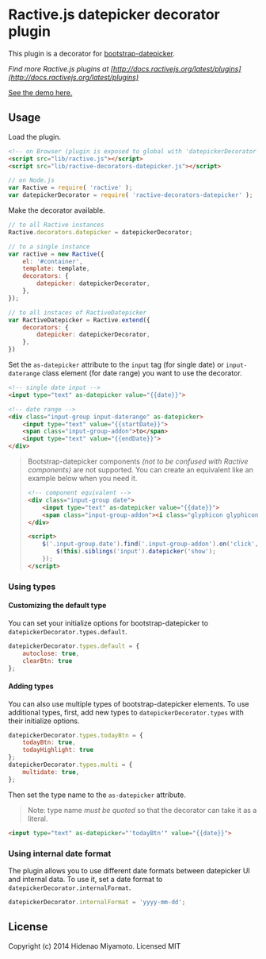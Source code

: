 # Ractive.js datepicker decorator plugin

This plugin is a decorator for [bootstrap-datepicker](https://github.com/eternicode/bootstrap-datepicker).

*Find more Ractive.js plugins at [http://docs.ractivejs.org/latest/plugins](http://docs.ractivejs.org/latest/plugins)*

[See the demo here.](index.html)

## Usage

Load the plugin.

```html
<!-- on Browser (plugin is exposed to global with 'datepickerDecorator' signature) -->
<script src="lib/ractive.js"></script>
<script src="lib/ractive-decorators-datepicker.js"></script>
```
```js
// on Node.js
var Ractive = require( 'ractive' );
var datepickerDecorator = require( 'ractive-decorators-datepicker' );
```

Make the decorator available.

```js
// to all Ractive instances
Ractive.decorators.datepicker = datepickerDecorator;

// to a single instance
var ractive = new Ractive({
    el: '#container',
    template: template,
    decorators: {
        datepicker: datepickerDecorator,
    },
});

// to all instaces of RactiveDatepicker
var RactiveDatepicker = Ractive.extend({
    decorators: {
        datepicker: datepickerDecorator,
    },
})
```

Set the `as-datepicker` attribute to the `input` tag (for single date) or `input-daterange` class element (for date range) you want to use the decorator.

```html
<!-- single date input -->
<input type="text" as-datepicker value="{{date}}">

<!-- date range -->
<div class="input-group input-daterange" as-datepicker>
    <input type="text" value="{{startDate}}">
    <span class="input-group-addon">to</span>
    <input type="text" value="{{endDate}}">
</div>
```

> Bootstrap-datepicker components *(not to be confused with Ractive components)* are not supported. You can create an equivalent like an example below when you need it.
> 
> ```html
> <!-- component equivalent -->
> <div class="input-group date">
>     <input type="text" as-datepicker value="{{date}}">
>     <span class="input-group-addon"><i class="glyphicon glyphicon-th"></i></span>
> </div>
> 
> <script>
>     $('.input-group.date').find('.input-group-addon').on('click', function () {
>         $(this).siblings('input').datepicker('show');
>     });
> </script>
> ```


### Using types

#### Customizing the default type

You can set your initialize options for bootstrap-datepicker to `datepickerDecorator.types.default`.

```js
datepickerDecorator.types.default = {
    autoclose: true,
    clearBtn: true
};
```

#### Adding types

You can also use multiple types of bootstrap-datepicker elements.
To use additional types, first, add new types to `datepickerDecorator.types` with their initialize options.

```js
datepickerDecorator.types.todayBtn = {
    todayBtn: true,
    todayHighlight: true
};
datepickerDecorator.types.multi = {
    multidate: true,
};
```

Then set the type name to the `as-datepicker` attribute.
> Note: type name *must be quoted* so that the decorator can take it as a literal.

```html
<input type="text" as-datepicker="'todayBtn'" value="{{date}}">
```

### Using internal date format

The plugin allows you to use different date formats between datepicker UI and internal data. To use it, set a date format to `datepickerDecorator.internalFormat`.

```js
datepickerDecorator.internalFormat = 'yyyy-mm-dd';
```

## License

Copyright (c) 2014 Hidenao Miyamoto. Licensed MIT
